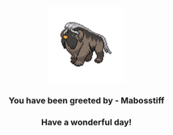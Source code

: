 <p align="center">
    <img src="https://raw.githubusercontent.com/PokeAPI/sprites/master/sprites/pokemon/943.png" width="150" height="150">
</p>
<h3 align="center">You have been greeted by - <b>Mabosstiff</b></h3>
<h3 align="center">Have a wonderful day!</h3>
